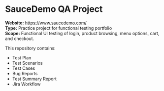 # SauceDemo QA Project

**Website:** https://www.saucedemo.com/  
**Type:** Practice project for functional testing portfolio  
**Scope:** Functional UI testing of login, product browsing, menu options, cart, and checkout.

This repository contains:
- Test Plan
- Test Scenarios
- Test Cases
- Bug Reports
- Test Summary Report
- Jira Workflow
